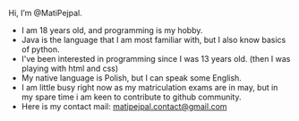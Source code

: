 Hi, I’m @MatiPejpal.   
- I am 18 years old, and programming is my hobby.  
- Java is the language that I am most familiar with, but I also know basics of python.
- I've been interested in programming since I was 13 years old. (then I was playing with html and css)
- My native language is Polish, but I can speak some English.
- I am little busy right now as my matriculation exams are in may, but in my spare time i am keen to contribute to github community.
- Here is my contact mail: matipejpal.contact@gmail.com
